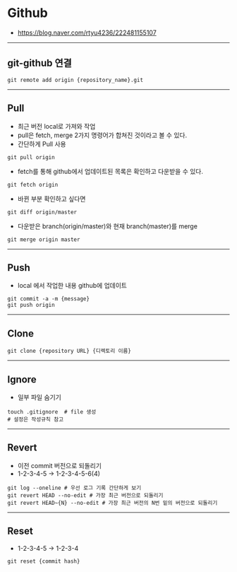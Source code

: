 # Github
- https://blog.naver.com/rtyu4236/222481155107
---
## git-github 연결
```
git remote add origin {repository_name}.git
```
---
## Pull
- 최근 버전 local로 가져와 작업
- pull은 fetch, merge 2가지 명령어가 합쳐진 것이라고 볼 수 있다.
- 간단하게 Pull 사용
```
git pull origin
```

- fetch를 통해 github에서 업데이트된 목록은 확인하고 다운받을 수 있다.
```
git fetch origin
```
- 바뀐 부분 확인하고 싶다면
```
git diff origin/master
```
- 다운받은 branch(origin/master)와 현재 branch(master)를 merge
```
git merge origin master
```
---
## Push
- local 에서 작업한 내용 github에 업데이트
```
git commit -a -m {message}
git push origin
```
---
## Clone
```
git clone {repository URL} {디렉토리 이름}
```
---
## Ignore
- 일부 파일 숨기기
```
touch .gitignore  # file 생성
# 설정은 작성규칙 참고
```
---
## Revert
- 이전 commit 버전으로 되돌리기
- 1-2-3-4-5 -> 1-2-3-4-5-6(4)
```
git log --oneline # 우선 로그 기록 간단하게 보기
git revert HEAD --no-edit # 가장 최근 버전으로 되돌리기
git revert HEAD~{N} --no-edit # 가장 최근 버전의 N번 밑의 버전으로 되돌리기
```
---
## Reset
- 1-2-3-4-5 -> 1-2-3-4
```
git reset {commit hash}
```
